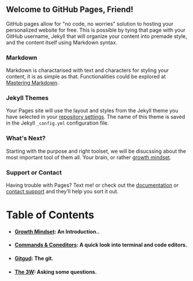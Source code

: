 ## Welcome to GitHub Pages, Friend!

GitHub pages allow for "no code, no worries" solution to hosting your personalized website for free. This is possible by tying that page with your GitHub username, Jekyll that will organize your content into premade style, and the content itself using Markdown syntax.

### Markdown

Markdown is charactarised with text and characters for styling your content, it is as simple as that. Functionalities
could be explored at [Mastering Markdown](https://guides.github.com/features/mastering-markdown/).

### Jekyll Themes

Your Pages site will use the layout and styles from the Jekyll theme you have selected in your [repository settings](https://github.com/AbuKhalil95/learning-journal/settings). The name of this theme is saved in the Jekyll `_config.yml` configuration file.

### What's Next?

Starting with the purpose and right toolset, we will be disucssing about the most important tool of them all. Your brain, or rather [growth mindset](https://abukhalil95.github.io/learning-journal/main).

### Support or Contact

Having trouble with Pages? Text me! or check out the [documentation](https://help.github.com/categories/github-pages-basics/) or [contact support](https://github.com/contact) and they’ll help you sort it out.

# **Table of Contents**
* #### [Growth Mindset](https://abukhalil95.github.io/learning-journal/main): An Introduction..
* #### [Commands & Coneditors](https://abukhalil95.github.io/learning-journal/commands&coneditors): A quick look into terminal and code editors.
* #### [Gitgud](https://abukhalil95.github.io/learning-journal/git-gud): The git.
* #### [The 3W](https://abukhalil95.github.io/learning-journal/the_3w): Asking some questions.

